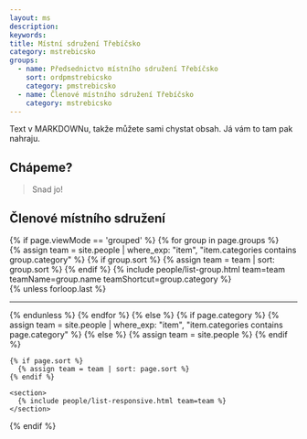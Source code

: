 ```yaml
---
layout: ms
description:
keywords:
title: Místní sdružení Třebíčsko
category: mstrebicsko
groups:
  - name: Předsednictvo místního sdružení Třebíčsko
    sort: ordpmstrebicsko
    category: pmstrebicsko
  - name: Členové místního sdružení Třebíčsko
    category: mstrebicsko
---
```


Text v MARKDOWNu, takže můžete sami chystat obsah. Já vám to tam pak nahraju.

## Chápeme?

> Snad jo!


## Členové místního sdružení
<div>
    {% if page.viewMode == 'grouped' %}
    {% for group in page.groups %}
      <section>
        {% assign team = site.people | where_exp: "item", "item.categories contains group.category" %}
        {% if group.sort %}
          {% assign team = team | sort: group.sort %}
        {% endif %}
        {% include people/list-group.html team=team teamName=group.name teamShortcut=group.category %}
      </section>
      {% unless forloop.last %}<hr class="hr--big" />{% endunless %}
    {% endfor %}
  {% else %}
    {% if page.category %}
      {% assign team = site.people | where_exp: "item", "item.categories contains page.category" %}
    {% else %}
      {% assign team = site.people %}
    {% endif %}

    {% if page.sort %}
      {% assign team = team | sort: page.sort %}
    {% endif %}

    <section>
      {% include people/list-responsive.html team=team %}
    </section>
  {% endif %}
</div>
